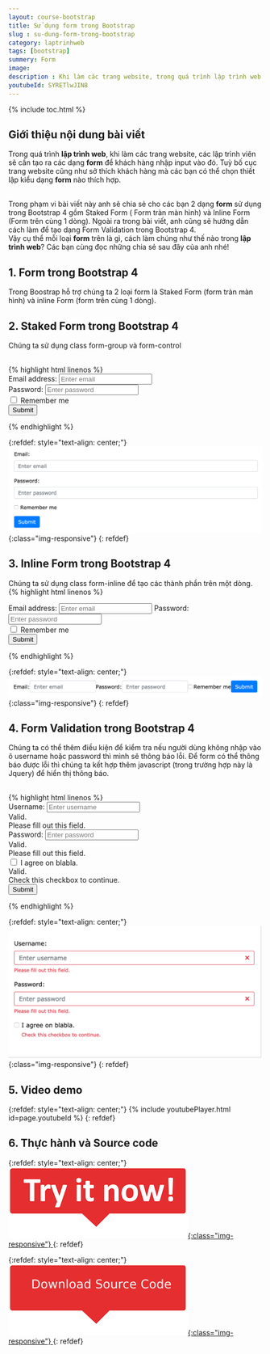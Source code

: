 ```yaml
---
layout: course-bootstrap
title: Sử dụng form trong Bootstrap 
slug : su-dung-form-trong-bootstrap
category: laptrinhweb
tags: [bootstrap]
summery: Form
image:
description : Khi làm các trang website, trong quá trình lập trình web các lập trình viên cần tạo các form để khách hàng nhập input vào. Bài viết này sẽ giúp bạn hiểu được Form trong Bootstrap là gì? Cách sử dụng các dạng Form trong lập trình web. Cụ thể bài viết chia sẻ cho các bạn 2 dạng form sử dụng trong Bootstrap 4 gồm Staked Form, Form tràn màn hình và Inline Form, Form trên cùng 1 dòng. Ngoài ra trong bài viết, anh cũng sẽ hướng dẫn cách làm để tạo dạng Form Validation trong Bootstrap 4.
youtubeId: SYRETlwJIN8
---
```


{% include toc.html %}

## **Giới thiệu nội dung bài viết**

Trong quá trình <b>lập trình web</b>, khi làm các trang website, các lập trình viên sẽ cần tạo ra các dạng <b>form</b> để khách hàng nhập input vào đó. Tuỳ bố cục trang website cũng như sở thích khách hàng mà các bạn có thể chọn thiết lập kiểu dạng <b>form</b> nào thích hợp.

<br>
Trong phạm vi bài viết này anh sẽ chia sẻ cho các bạn 2 dạng <b>form</b> sử dụng trong Bootstrap 4 gồm Staked Form ( Form tràn màn hình) và Inline Form (Form trên cùng 1 dòng). Ngoài ra trong bài viết, anh cũng sẽ hướng dẫn cách làm để tạo dạng Form Validation trong Bootstrap 4.

<br>
Vậy cụ thể mỗi loại <b>form</b> trên là gì, cách làm chúng như thế nào trong <b>lập trình web</b>? Các bạn cùng đọc những chia sẻ sau đây của anh nhé! 
 

## **1. Form trong Bootstrap 4**

Trong Boostrap hỗ trợ chúng ta 2 loại form là Staked Form (form tràn màn hình) và inline Form (form trên cùng 1 dòng).



## **2. Staked Form trong Bootstrap 4**

Chúng ta sử dụng class form-group và form-control

<br>
{% highlight html  linenos %}

 <form action="/action_page.php">
  <div class="form-group">
    <label for="email">Email address:</label>
    <input type="email" class="form-control" placeholder="Enter email" id="email">
  </div>
  <div class="form-group">
    <label for="pwd">Password:</label>
    <input type="password" class="form-control" placeholder="Enter password" id="pwd">
  </div>
  <div class="form-group form-check">
    <label class="form-check-label">
      <input class="form-check-input" type="checkbox"> Remember me
    </label>
  </div>
  <button type="submit" class="btn btn-primary">Submit</button>
</form> 

{% endhighlight %}

{:refdef: style="text-align: center;"}
![stackedform](/images/post/boostrap/stackedform.png){:class="img-responsive"}
{: refdef}


## **3. Inline Form trong Bootstrap 4**

Chúng ta sử dụng class form-inline để tạo các thành phần trên một dòng.
<br>
{% highlight html  linenos %}

 <form class="form-inline" action="/action_page.php">
  <label for="email">Email address:</label>
  <input type="email" class="form-control" placeholder="Enter email" id="email">
  <label for="pwd">Password:</label>
  <input type="password" class="form-control" placeholder="Enter password" id="pwd">
  <div class="form-check">
    <label class="form-check-label">
      <input class="form-check-input" type="checkbox"> Remember me
    </label>
  </div>
  <button type="submit" class="btn btn-primary">Submit</button>
</form> 

{% endhighlight %}

{:refdef: style="text-align: center;"}
![inline form](/images/post/boostrap/inline.png){:class="img-responsive"}
{: refdef}


## **4. Form Validation trong Bootstrap 4**

Chúng ta có thể thêm điều kiện để kiểm tra nếu người dùng không nhập vào ô username hoặc password thì mình sẽ thông báo lỗi. Để form có thể thông báo được lỗi thì chúng ta kết hợp thêm javascript (trong trường hợp này là Jquery) để hiển thị thông báo.

<br>
{% highlight html  linenos %}

 <form action="/action_page.php" class="needs-validation" novalidate>
  <div class="form-group">
    <label for="uname">Username:</label>
    <input type="text" class="form-control" id="uname" placeholder="Enter username" name="uname" required>
    <div class="valid-feedback">Valid.</div>
    <div class="invalid-feedback">Please fill out this field.</div>
  </div>
  <div class="form-group">
    <label for="pwd">Password:</label>
    <input type="password" class="form-control" id="pwd" placeholder="Enter password" name="pswd" required>
    <div class="valid-feedback">Valid.</div>
    <div class="invalid-feedback">Please fill out this field.</div>
  </div>
  <div class="form-group form-check">
    <label class="form-check-label">
      <input class="form-check-input" type="checkbox" name="remember" required> I agree on blabla.
      <div class="valid-feedback">Valid.</div>
      <div class="invalid-feedback">Check this checkbox to continue.</div>
    </label>
  </div>
  <button type="submit" class="btn btn-primary">Submit</button>
</form>

<script>
// Disable form submissions if there are invalid fields
(function() {
  'use strict';
  window.addEventListener('load', function() {
    // Get the forms we want to add validation styles to
    var forms = document.getElementsByClassName('needs-validation');
    // Loop over them and prevent submission
    var validation = Array.prototype.filter.call(forms, function(form) {
      form.addEventListener('submit', function(event) {
        if (form.checkValidity() === false) {
          event.preventDefault();
          event.stopPropagation();
        }
        form.classList.add('was-validated');
      }, false);
    });
  }, false);
})();
</script> 


{% endhighlight %}



{:refdef: style="text-align: center;"}
![validation form](/images/post/boostrap/validationform.png){:class="img-responsive"}
{: refdef}

## **5. Video demo**

{:refdef: style="text-align: center;"}
{% include youtubePlayer.html id=page.youtubeId %}
{: refdef}


## **6. Thực hành và Source code**

{:refdef: style="text-align: center;"}
<a href="https://levunguyen.com/hoc-lap-trinh-online-editor-js/" target="_blank"> ![Sourcecode ](/images/icon/tryit.png){:class="img-responsive"} </a>
{: refdef}

{:refdef: style="text-align: center;"}
<a href="https://github.com/levunguyen/Bootstrap" target="_blank"> ![Sourcecode ](/images/icon/githubsource.png){:class="img-responsive"} </a>
{: refdef}